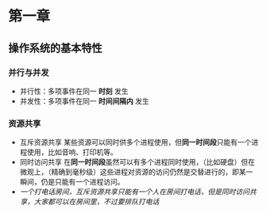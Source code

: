 # 第一章
## 操作系统的基本特性
### 并行与并发
* 并行性：多项事件在同一 **时刻** 发生
* 并发性：多项事件在同一 **时间间隔内** 发生
### 资源共享
* 互斥资源共享 某些资源可以同时供多个进程使用，但**同一时间段**只能有一个进程使用，比如音响、打印机等。
* 同时访问共享 在**同一时间段**虽然可以有多个进程同时使用，（比如硬盘）但在微观上，（精确到毫秒级）这些进程对资源的访问仍然是交替进行的，即某一瞬间，仍是只能有一个进程访问。
* *一个打电话房间，互斥资源共享只能有一个人在房间打电话，但是同时访问共享，大家都可以在房间里，不过要排队打电话*

